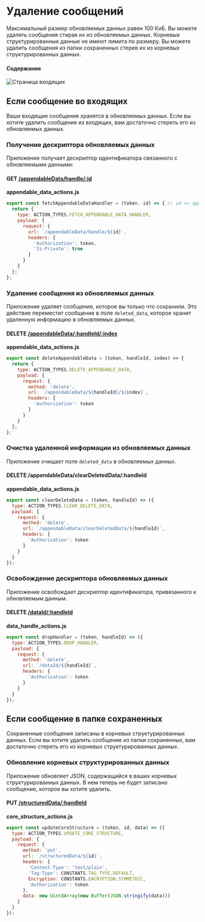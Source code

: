 # Удаление сообщений

Максимальный размер обновляемых данных равен 100 КиБ. Вы можете удалять сообщения стирая их из обновляемых данных. Корневые структурированные данные не имеют лимита по размеру. Вы можете удалить сообщения из папки сохраненных стерев их из корневых структурированных данных.

#### Содержание

<!-- toc -->

![Страница входящих](/assets/inbox-page.png)

## Если сообщение во входящих

Ваши входящие сообщения хранятся в обновляемых данных. Если вы хотите удалить сообщение из входящих, вам достаточно стереть его из обновляемых данных.

### Получение дескриптора обновляемых данных

Приложение получает дескриптор идентификатора связанного с обновляемыми данными:

#### GET [/appendableData/handle/:id](https://github.com/maidsafe/rfcs/blob/master/text/0042-launcher-api-v0.6/api/appendable_data.md#get-data-identifier-handle)

**appendable_data_actions.js**

```js
export const fetchAppendableDataHandler = (token, id) => { // id => appendable data id
  return {
    type: ACTION_TYPES.FETCH_APPENDABLE_DATA_HANDLER,
    payload: {
      request: {
        url: `/appendableData/handle/${id}`,
        headers: {
          'Authorization': token,
          'Is-Private': true
        }
      }
    }
  };
};
```

### Удаление сообщения из обновляемых данных

Приложение удаляет сообщение, которое вы только что сохранили. Это действие переместит сообщение в поле `deleted_data`, которое хранит удаленную информацию в обновляемых данных.

#### DELETE [/appendableData/:handleId/:index](https://github.com/maidsafe/rfcs/blob/master/text/0042-launcher-api-v0.6/api/appendable_data.md#delete-data-by-index)

**appendable_data_actions.js**

```js
export const deleteAppendableData = (token, handleId, index) => {
  return {
    type: ACTION_TYPES.DELETE_APPENDABLE_DATA,
    payload: {
      request: {
        method: 'delete',
        url: `/appendableData/${handleId}/${index}`,
        headers: {
          'Authorization': token
        }
      }
    }
  };
};
```

### Очистка удаленной информации из обновляемых данных

Приложение очищает поле `deleted_data` в обновляемых данных.

#### DELETE /appendableData/clearDeletedData/:handleId

**appendable_data_actions.js**

```js
export const clearDeleteData = (token, handleId) => ({
  type: ACTION_TYPES.CLEAR_DELETE_DATA,
  payload: {
    request: {
      method: 'delete',
      url: `/appendableData/clearDeletedData/${handleId}`,
      headers: {
        'Authorization': token
      }
    }
  }
});
```

### Освобождение дескриптора обновляемых данных

Приложение освобождает дескриптор идентификатора, привязанного к обновляемым данным.

#### DELETE [/dataId/:handleId](https://github.com/maidsafe/rfcs/blob/master/text/0042-launcher-api-v0.6/api/appendable_data.md#drop-handle)

**data_handle_actions.js**

```js
export const dropHandler = (token, handleId) => ({
  type: ACTION_TYPES.DROP_HANDLER,
  payload: {
    request: {
      method: 'delete',
      url: `/dataId/${handleId}`,
      headers: {
        'Authorization': token
      }
    }
  }
});
```

## Если сообщение в папке сохраненных

Сохраненные сообщения записаны в корневых структурированных данных. Если вы хотите удалить сообщение из папки сохраненных, вам достаточно стереть его из корневых структурированных данных.

### Обновление корневых структурированных данных

Приложение обновляет JSON, содержащийся в ваших корневых структурированных данных. В нем теперь не будет записано сообщение, которое вы хотите удалить.

#### PUT [/structuredData/:handleId](https://github.com/maidsafe/rfcs/blob/master/text/0042-launcher-api-v0.6/api/structured_data.md#update-structured-data)

**core_structure_actions.js**

```js
export const updateCoreStructure = (token, id, data) => ({
  type: ACTION_TYPES.UPDATE_CORE_STRUCTURE,
  payload: {
    request: {
      method: 'put',
      url: `/structuredData/${id}`,
      headers: {
        'Content-Type': 'text/plain',
        'Tag-Type': CONSTANTS.TAG_TYPE.DEFAULT,
        Encryption: CONSTANTS.ENCRYPTION.SYMMETRIC,
        'Authorization': token
      },
      data: new Uint8Array(new Buffer(JSON.stringify(data)))
    }
  }
});
```

